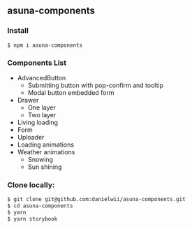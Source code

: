 ## asuna-components

### Install

```
$ npm i asuna-components
```

### Components List

- AdvancedButton
  - Submitting button with pop-confirm and tooltip
  - Modal button embedded form
- Drawer
  - One layer
  - Two layer
- Living loading
- Form
- Uploader
- Loading animations
- Weather animations
  - Snowing
  - Sun shining

### Clone locally:

```bash
$ git clone git@github.com:danielwii/asuna-components.git
$ cd asuna-components
$ yarn
$ yarn storybook
```
